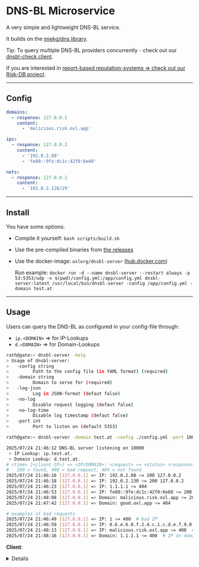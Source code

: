 # DNS-BL Microservice

A very simple and lightweight DNS-BL service.

It builds on the [miekg/dns library](https://github.com/miekg/dns).

Tip: To query multiple DNS-BL providers concurrently - check out our [dnsbl-check client](https://github.com/O-X-L/dnsbl-checker).

If you are interested in [report-based reputation-systems => check out our Risk-DB project](https://github.com/O-X-L/risk-db).

---

## Config

```yaml
domains:
  - response: 127.0.0.2
    content:
      - 'malicious.risk.oxl.app'

ips:
  - response: 127.0.0.2
    content:
      - '192.0.2.88'
      - 'fe80::9fe:dc1c:42f0:6e60'

nets:
  - response: 127.0.0.2
    content:
      - '192.0.2.128/29'
```

----

## Install

You have some options:

* Compile it yourself: `bash scripts/build.sh`
* Use the pre-compiled binaries from [the releases](https://github.com/O-X-L/dnsbl-server/releases)
* Use the docker-image: `oxlorg/dnsbl-server` ([hub.docker.com](https://hub.docker.com/r/oxlorg/dnsbl-server))

  Run example: `docker run -d --name dnsbl-server --restart always -p 53:5353/udp -v $(pwd)/config.yml:/app/config.yml dnsbl-server:latest /usr/local/bin/dnsbl-server -config /app/config.yml -domain test.at`

----

## Usage

Users can query the DNS-BL as configured in your config-file through:
* `ip.<DOMAIN>` => for IP-Lookups
* `d.<DOMAIN>` => for Domain-Lookups

```bash
rath@gate:~ dnsbl-server -help
> Usage of dnsbl-server:
>   -config string
>         Path to the config file (in YAML format) (required)
>   -domain string
>         Domain to serve for (required)
>   -log-json
>         Log in JSON-format (defaut false)
>   -no-log
>         Disable request logging (defaut false)
>   -no-log-time
>         Disable log timestamp (defaut false)
>   -port int
>         Port to listen on (default 5353)

rath@gate:~ dnsbl-server -domain test.at -config ./config.yml -port 10000

2025/07/24 21:46:12 DNS-BL server listening on 10000
 > IP Lookup: ip.test.at.
 > Domain Lookup: d.test.at.
# <time> [<client-IP>] => <IP/DOMAIN>: <request> <= <status> <response>
#   200 = found, 400 = bad request, 404 = not found
2025/07/24 21:46:16 [127.0.0.1] => IP: 192.0.2.88 <= 200 127.0.0.2
2025/07/24 21:46:18 [127.0.0.1] => IP: 192.0.2.130 <= 200 127.0.0.2
2025/07/24 21:46:23 [127.0.0.1] => IP: 1.1.1.1 <= 404
2025/07/24 21:46:53 [127.0.0.1] => IP: fe80::9fe:dc1c:42f0:6e60 <= 200 127.0.0.2
2025/07/24 21:48:08 [127.0.0.1] => Domain: malicious.risk.oxl.app <= 200 127.0.0.2
2025/07/24 21:47:42 [127.0.0.1] => Domain: good.oxl.app <= 404

# examples of bad requests
2025/07/24 21:46:49 [127.0.0.1] => IP: 1 <= 400  # bad IP
2025/07/24 21:46:59 [127.0.0.1] => IP: 0.6.e.6.0.f.2.4.c.1.c.d.e.f.9.0.0.0.0.0.0.0.0.0.0.8.e.f <= 400  # bad IPv6
2025/07/24 21:48:13 [127.0.0.1] => IP: malicious.risk.oxl.app <= 400  # domain on IP-lookup
2025/07/24 21:48:16 [127.0.0.1] => Domain: 1.1.1.1 <= 400  # IP on domain-lookup

```

**Client**:

<details>

```
nslookup 
> set port=10000
> server 127.0.0.1
Default server: 127.0.0.1
Address: 127.0.0.1#10000

# IPv4 MATCH:
> 88.2.0.192.ip.test.at
Server:         127.0.0.1
Address:        127.0.0.1#10000

Non-authoritative answer:
Name:   88.2.0.192.ip.test.at
Address: 127.0.0.2


# IPv4 NETWORK MATCH:
> 130.2.0.192.ip.test.at
Server:         127.0.0.1
Address:        127.0.0.1#10000

Non-authoritative answer:
Name:   130.2.0.192.ip.test.at
Address: 127.0.0.2


# IPv6 MATCH:
> 0.6.e.6.0.f.2.4.c.1.c.d.e.f.9.0.0.0.0.0.0.0.0.0.0.0.0.0.0.8.e.f.ip.test.at
Server:         127.0.0.1
Address:        127.0.0.1#10000

Non-authoritative answer:
Name:   0.6.e.6.0.f.2.4.c.1.c.d.e.f.9.0.0.0.0.0.0.0.0.0.0.0.0.0.0.8.e.f.ip.test.at
Address: 127.0.0.2


# DOMAIN MATCH
> malicious.risk.oxl.app.d.test.at
Server:         127.0.0.1
Address:        127.0.0.1#10000

Non-authoritative answer:
Name:   malicious.risk.oxl.app.d.test.at
Address: 127.0.0.2


# IP NOT LISTED:
> 1.1.1.1.ip.test.at
Server:         127.0.0.1
Address:        127.0.0.1#10000

Non-authoritative answer:
*** Can't find 1.1.1.1.ip.test.at: No answer


# DOMAIN NOT LISTED
> good.oxl.app.d.test.at
Server:         127.0.0.1
Address:        127.0.0.1#10000

Non-authoritative answer:
*** Can't find good.oxl.app.d.test.at: No answer
```
</details>
